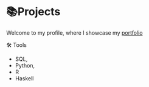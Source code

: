 # 📚Projects
   Welcome to my profile, where I showcase my [portfolio](https://github.com/Saddii/Portfolio)

🛠️ Tools
- SQL,
- Python,
- R
- Haskell
  
